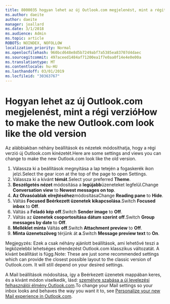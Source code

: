 ```yaml
---
title: 8000035 hogyan lehet az új Outlook.com megjelenést, mint a régit.
ms.author: daeite
author: daeite
manager: joallard
ms.date: 3/1/2018
ms.audience: Admin
ms.topic: article
ROBOTS: NOINDEX, NOFOLLOW
localization_priority: Normal
ms.openlocfilehash: 960bcd648e8d5b7249abf7a5385ea83707d4daec
ms.sourcegitcommit: 497aceed1484af71200ea1f7e0aa0f14e4e0e00a
ms.translationtype: MT
ms.contentlocale: hu-HU
ms.lasthandoff: 03/01/2019
ms.locfileid: "30363767"
---
```

# <a name="how-to-make-the-new-outlookcom-look-like-the-old-version"></a><span data-ttu-id="4369a-102">Hogyan lehet az új Outlook.com megjelenést, mint a régi verzió</span><span class="sxs-lookup"><span data-stu-id="4369a-102">How to make the new Outlook.com look like the old version</span></span>

<span data-ttu-id="4369a-103">Az alábbiakban néhány beállítások és nézetek módosíthatja, hogy a régi verzió új Outlook.com kinézetét.</span><span class="sxs-lookup"><span data-stu-id="4369a-103">Here are some settings and views you can change to make the new Outlook.com look like the old version.</span></span>

1. <span data-ttu-id="4369a-104">Válassza ki a beállítások megnyitása a lap tetején a fogaskerék ikon jelzi.</span><span class="sxs-lookup"><span data-stu-id="4369a-104">Select the gear icon at the top of the page to open Settings.</span></span>
2. <span data-ttu-id="4369a-105">Válassza ki a kívánt **témát**.</span><span class="sxs-lookup"><span data-stu-id="4369a-105">Select your preferred **Theme**.</span></span>
3. <span data-ttu-id="4369a-106">**Beszélgetés nézet** módosítása a **legújabb**üzeneteket legfelül.</span><span class="sxs-lookup"><span data-stu-id="4369a-106">Change **Conversation view** to **Newest messages on top**.</span></span>
4. <span data-ttu-id="4369a-107">**Az Olvasóablak** **elrejtéséhez**módosítása</span><span class="sxs-lookup"><span data-stu-id="4369a-107">Change **Reading pane** to **Hide**.</span></span>
5. <span data-ttu-id="4369a-108">Váltás **Focused Beérkezett üzenetek** **kikapcsolása**.</span><span class="sxs-lookup"><span data-stu-id="4369a-108">Switch **Focused inbox** to **Off**.</span></span>
6. <span data-ttu-id="4369a-109">Váltás a **Feladó kép** **off**.</span><span class="sxs-lookup"><span data-stu-id="4369a-109">Switch **Sender image** to **Off**.</span></span> 
7. <span data-ttu-id="4369a-110">Váltás az **üzenetek csoportosítása dátum szerint** **off**.</span><span class="sxs-lookup"><span data-stu-id="4369a-110">Switch **Group messages by date** to **Off**.</span></span> 
8. <span data-ttu-id="4369a-111">**Melléklet minta** Váltás **off**.</span><span class="sxs-lookup"><span data-stu-id="4369a-111">Switch **Attachment preview** to **Off**.</span></span> 
9. <span data-ttu-id="4369a-112">**Minta üzenetszöveg** térjünk át **a**.</span><span class="sxs-lookup"><span data-stu-id="4369a-112">Switch **Message preview text** to **On**.</span></span>

<span data-ttu-id="4369a-p101">Megjegyzés: Ezek a csak néhány ajánlott beállítások, ami lehetővé teszi a legközelebbi lehetséges elrendezést Outlook.com klasszikus változatát. A kívánt beállítást is függ.</span><span class="sxs-lookup"><span data-stu-id="4369a-p101">Note: These are just some recommended settings which can provide the closest possible layout to the classic version of Outlook.com. It will still depend on your desired settings.</span></span>

<span data-ttu-id="4369a-115">A Mail beállítások módosítása, így a Beérkezett üzenetek mappában keres, és a kívánt módon viselkedik, lásd: [személyre szabása a új levelezési felhasználói élmény Outlook.com](https://support.office.com/article/b41c2ecb-f23c-42b3-b7f8-659646d5e58c).</span><span class="sxs-lookup"><span data-stu-id="4369a-115">To change your Mail settings so your inbox looks and behaves the way you want it to, see [Personalize your new Mail experience in Outlook.com](https://support.office.com/article/b41c2ecb-f23c-42b3-b7f8-659646d5e58c).</span></span>